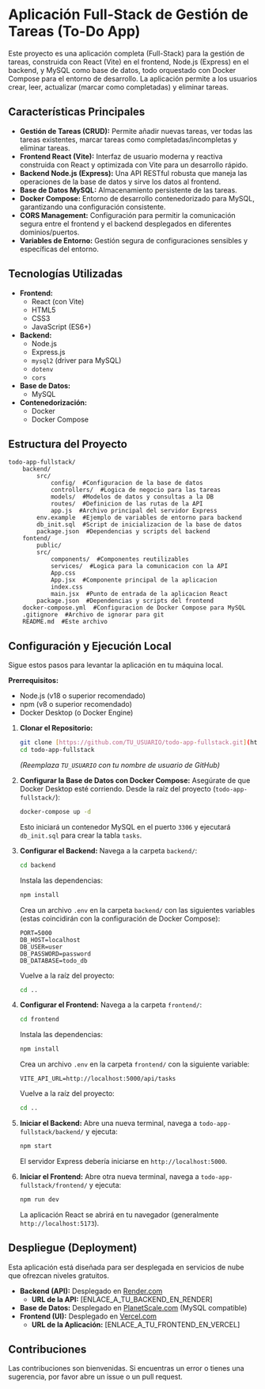 # Aplicación Full-Stack de Gestión de Tareas (To-Do App)

Este proyecto es una aplicación completa (Full-Stack) para la gestión de tareas, construida con React (Vite) en el frontend, Node.js (Express) en el backend, y MySQL como base de datos, todo orquestado con Docker Compose para el entorno de desarrollo. La aplicación permite a los usuarios crear, leer, actualizar (marcar como completadas) y eliminar tareas.

## Características Principales

* **Gestión de Tareas (CRUD):** Permite añadir nuevas tareas, ver todas las tareas existentes, marcar tareas como completadas/incompletas y eliminar tareas.
* **Frontend React (Vite):** Interfaz de usuario moderna y reactiva construida con React y optimizada con Vite para un desarrollo rápido.
* **Backend Node.js (Express):** Una API RESTful robusta que maneja las operaciones de la base de datos y sirve los datos al frontend.
* **Base de Datos MySQL:** Almacenamiento persistente de las tareas.
* **Docker Compose:** Entorno de desarrollo contenedorizado para MySQL, garantizando una configuración consistente.
* **CORS Management:** Configuración para permitir la comunicación segura entre el frontend y el backend desplegados en diferentes dominios/puertos.
* **Variables de Entorno:** Gestión segura de configuraciones sensibles y específicas del entorno.

## Tecnologías Utilizadas

* **Frontend:**
    * React (con Vite)
    * HTML5
    * CSS3
    * JavaScript (ES6+)
* **Backend:**
    * Node.js
    * Express.js
    * `mysql2` (driver para MySQL)
    * `dotenv`
    * `cors`
* **Base de Datos:**
    * MySQL
* **Contenedorización:**
    * Docker
    * Docker Compose

## Estructura del Proyecto
``````
todo-app-fullstack/
    backend/
        src/
            config/  #Configuracion de la base de datos
            controllers/  #Logica de negocio para las tareas
            models/  #Modelos de datos y consultas a la DB
            routes/  #Definicion de las rutas de la API
            app.js  #Archivo principal del servidor Express
        env.example  #Ejemplo de variables de entorno para backend
        db_init.sql  #Script de inicializacion de la base de datos
        package.json  #Dependencias y scripts del backend
    fontend/
        public/
        src/
            components/  #Componentes reutilizables
            services/  #Logica para la comunicacion con la API
            App.css
            App.jsx  #Componente principal de la aplicacion
            index.css
            main.jsx  #Punto de entrada de la aplicacion React
        package.json  #Dependencias y scripts del frontend
    docker-compose.yml  #Configuracion de Docker Compose para MySQL
    .gitignore  #Archivo de ignorar para git
    README.md  #Este archivo
``````

## Configuración y Ejecución Local

Sigue estos pasos para levantar la aplicación en tu máquina local.

**Prerrequisitos:**

* Node.js (v18 o superior recomendado)
* npm (v8 o superior recomendado)
* Docker Desktop (o Docker Engine)

1.  **Clonar el Repositorio:**
    ```bash
    git clone [https://github.com/TU_USUARIO/todo-app-fullstack.git](https://github.com/TU_USUARIO/todo-app-fullstack.git)
    cd todo-app-fullstack
    ```
    *(Reemplaza `TU_USUARIO` con tu nombre de usuario de GitHub)*

2.  **Configurar la Base de Datos con Docker Compose:**
    Asegúrate de que Docker Desktop esté corriendo. Desde la raíz del proyecto (`todo-app-fullstack/`):
    ```bash
    docker-compose up -d
    ```
    Esto iniciará un contenedor MySQL en el puerto `3306` y ejecutará `db_init.sql` para crear la tabla `tasks`.

3.  **Configurar el Backend:**
    Navega a la carpeta `backend/`:
    ```bash
    cd backend
    ```
    Instala las dependencias:
    ```bash
    npm install
    ```
    Crea un archivo `.env` en la carpeta `backend/` con las siguientes variables (estas coincidirán con la configuración de Docker Compose):
    ```dotenv
    PORT=5000
    DB_HOST=localhost
    DB_USER=user
    DB_PASSWORD=password
    DB_DATABASE=todo_db
    ```
    Vuelve a la raíz del proyecto:
    ```bash
    cd ..
    ```

4.  **Configurar el Frontend:**
    Navega a la carpeta `frontend/`:
    ```bash
    cd frontend
    ```
    Instala las dependencias:
    ```bash
    npm install
    ```
    Crea un archivo `.env` en la carpeta `frontend/` con la siguiente variable:
    ```dotenv
    VITE_API_URL=http://localhost:5000/api/tasks
    ```
    Vuelve a la raíz del proyecto:
    ```bash
    cd ..
    ```

5.  **Iniciar el Backend:**
    Abre una nueva terminal, navega a `todo-app-fullstack/backend/` y ejecuta:
    ```bash
    npm start
    ```
    El servidor Express debería iniciarse en `http://localhost:5000`.

6.  **Iniciar el Frontend:**
    Abre otra nueva terminal, navega a `todo-app-fullstack/frontend/` y ejecuta:
    ```bash
    npm run dev
    ```
    La aplicación React se abrirá en tu navegador (generalmente `http://localhost:5173`).

## Despliegue (Deployment)

Esta aplicación está diseñada para ser desplegada en servicios de nube que ofrezcan niveles gratuitos.

* **Backend (API):** Desplegado en [Render.com](https://render.com/)
    * **URL de la API:** [ENLACE_A_TU_BACKEND_EN_RENDER]
* **Base de Datos:** Desplegado en [PlanetScale.com](https://planetscale.com/) (MySQL compatible)
* **Frontend (UI):** Desplegado en [Vercel.com](https://vercel.com/)
    * **URL de la Aplicación:** [ENLACE_A_TU_FRONTEND_EN_VERCEL]

## Contribuciones

Las contribuciones son bienvenidas. Si encuentras un error o tienes una sugerencia, por favor abre un issue o un pull request.